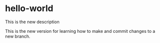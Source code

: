 # hello-world
This is the new description

This is the new version for learning how to make and commit changes to a new branch.
